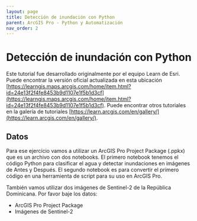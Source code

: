 ```yaml
---
layout: page
title: Detección de inundación con Python
parent: ArcGIS Pro - Python y Automatización
nav_order: 2
---
```


# Detección de inundación con Python

Este tutorial fue desarrollado originalmente por el equipo Learn de Esri. 
Puede encontrar la versión oficial actualizada en esta ubicación [https://learngis.maps.arcgis.com/home/item.html?id=24e13f2f4fe8453b9d1107e1f5b1d3cf](https://learngis.maps.arcgis.com/home/item.html?id=24e13f2f4fe8453b9d1107e1f5b1d3cf).
Puede encontrar otros tutoriales en la galería de tutoriales [https://learn.arcgis.com/en/gallery/](https://learn.arcgis.com/en/gallery/).

## Datos

Para ese ejercício vamos a utilizar un ArcGIS Pro Project Package (.ppkx)  que es un archivo con dos notebooks. El primero notebook tenemos el código Python para clasificar el agua y detectar inundaciones en imágenes de Antes y Después. El segundo notebook es para convertir el primero código en una herramienta de script para su uso en ArcGIS Pro.

También vamos utilizar dos imágenes de Sentinel-2 de la República Dominicana. Por favor baje los datos:

- ArcGIS Pro Project Package
- Imágenes de Sentinel-2